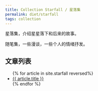 ```yaml
---
title: Collection Starfall / 星落集
permalink: diet/starfall
tags: collection
---
```


星落集，介绍星星落下和后来的故事。

随笔集，一些漫谈，一些个人的情绪抒发。

## 文章列表

<ul>
{% for article in site.starfall reversed%}
<li>
<a href="diet/{{article.url}}">
    {{ article.title }}
</a>
</li>
{% endfor %}
</ul>